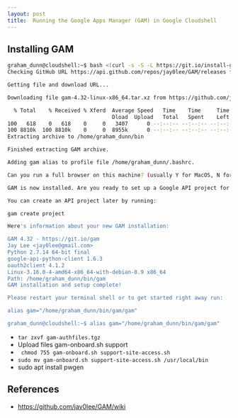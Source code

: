 ```yaml
---
layout: post
title:  Running the Google Apps Manager (GAM) in Google Cloudshell
---
```


## Installing GAM
```bash
graham_dunn@cloudshell:~$ bash <(curl -s -S -L https://git.io/install-gam)
Checking GitHub URL https://api.github.com/repos/jay0lee/GAM/releases for latest GAM release...

Getting file and download URL...

Downloading file gam-4.32-linux-x86_64.tar.xz from https://github.com/jay0lee/GAM/releases/download/v4.32/gam-4.32-linux-x86_64.tar.xz to /tmp/tmp.tqWNb5zHeV.

  % Total    % Received % Xferd  Average Speed   Time    Time     Time  Current
                                 Dload  Upload   Total   Spent    Left  Speed
100   618    0   618    0     0   3407      0 --:--:-- --:--:-- --:--:--  3414
100 8810k  100 8810k    0     0  8955k      0 --:--:-- --:--:-- --:--:-- 58.5M
Extracting archive to /home/graham_dunn/bin

Finished extracting GAM archive.

Adding gam alias to profile file /home/graham_dunn/.bashrc.

Can you run a full browser on this machine? (usually Y for MacOS, N for Linux if you SSH into this machine) N

GAM is now installed. Are you ready to set up a Google API project for GAM? (yes or no) no

You can create an API project later by running:

gam create project

Here's information about your new GAM installation:

GAM 4.32 - https://git.io/gam
Jay Lee <jay0lee@gmail.com>
Python 2.7.14 64-bit final
google-api-python-client 1.6.3
oauth2client 4.1.2
Linux-3.16.0-4-amd64-x86_64-with-debian-8.9 x86_64
Path: /home/graham_dunn/bin/gam
GAM installation and setup complete!

Please restart your terminal shell or to get started right away run:

alias gam="/home/graham_dunn/bin/gam/gam"

graham_dunn@cloudshell:~$ alias gam="/home/graham_dunn/bin/gam/gam"
```
* `tar zxvf gam-authfiles.tgz`
* Upload files gam-onboard.sh support
* ` chmod 755 gam-onboard.sh support-site-access.sh`
* `sudo mv gam-onboard.sh support-site-access.sh /usr/local/bin`
* sudo apt install pwgen


 
## References
- https://github.com/jay0lee/GAM/wiki
